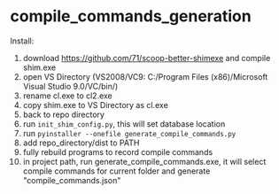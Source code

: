 # compile_commands_generation

Install:

1. download https://github.com/71/scoop-better-shimexe and compile shim.exe
1. open VS Directory (VS2008/VC9: C:/Program Files (x86)/Microsoft Visual Studio 9.0/VC/bin/)
1. rename cl.exe to cl2.exe
1. copy shim.exe to VS Directory as cl.exe
1. back to repo directory
1. run `init_shim_config.py`, this will set database location
1. run `pyinstaller --onefile generate_compile_commands.py`
1. add repo_directory/dist to PATH
1. fully rebuild programs to record compile commands
1. in project path, run generate_compile_commands.exe, 
it will select compile commands for current folder and generate "compile_commands.json"
